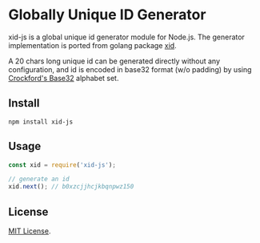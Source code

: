 # Globally Unique ID Generator

xid-js is a global unique id generator module for Node.js. The generator implementation is
ported from golang package [xid](https://github.com/rs/xid).

A 20 chars long unique id can be generated directly without any configuration, and id
is encoded in base32 format (w/o padding) by
using [Crockford's Base32](http://www.crockford.com/wrmg/base32.html) alphabet set.

## Install

    npm install xid-js

## Usage

```javascript
const xid = require('xid-js');

// generate an id
xid.next(); // b0xzcjjhcjkbqnpwz150

```

## License
[MIT License](https://raw.github.com/xaviiic/xid-js/master/LICENSE).